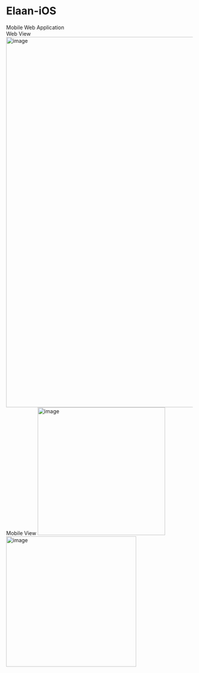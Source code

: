 # Elaan-iOS
Mobile Web Application <br/>
Web View 
<img width="997" alt="image" src="https://github.com/pratyushdev-codes/Elaan-iOS/assets/109750976/84910787-1448-455b-94c8-4a4de7fb4b05">
<br/>
Mobile View
<img width="344" alt="image" src="https://github.com/pratyushdev-codes/Elaan-iOS/assets/109750976/307c710f-a22a-43ef-90ed-143b2d671376">
<img width="351" alt="image" src="https://github.com/pratyushdev-codes/Elaan-iOS/assets/109750976/260bbbcb-a705-4f0c-9e29-e5f5630cdb2d">
